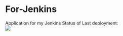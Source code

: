 # For-Jenkins
Application for my Jenkins
Status of Last deployment:<br>
<img src="https://github.com/mcmouse88/For-Jenkins/workflows/PIPELINE/badge.svg?branch=main"><br>
